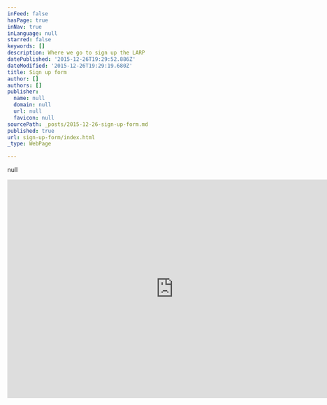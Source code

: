```yaml
---
inFeed: false
hasPage: true
inNav: true
inLanguage: null
starred: false
keywords: []
description: Where we go to sign up the LARP
datePublished: '2015-12-26T19:29:52.886Z'
dateModified: '2015-12-26T19:29:19.680Z'
title: Sign up form
author: []
authors: []
publisher:
  name: null
  domain: null
  url: null
  favicon: null
sourcePath: _posts/2015-12-26-sign-up-form.md
published: true
url: sign-up-form/index.html
_type: WebPage

---
```

null

<iframe src="https://docs.google.com/forms/d/1jn5pT9ZrdPiSGtR1-Qk9KJ9wQRA_BvRp1E5Mgml2xmY/viewform?embedded=true" width="760" height="500" frameborder="0" style=""></iframe>